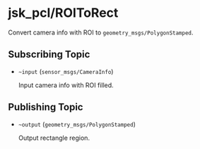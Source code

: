 # jsk_pcl/ROIToRect
Convert camera info with ROI to `geometry_msgs/PolygonStamped`.

## Subscribing Topic
* `~input` (`sensor_msgs/CameraInfo`)

  Input camera info with ROI filled.

## Publishing Topic
* `~output` (`geometry_msgs/PolygonStamped`)

  Output rectangle region.

